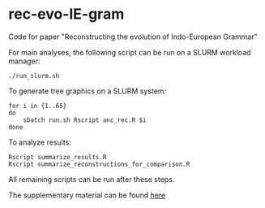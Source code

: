 # rec-evo-IE-gram

Code for paper "Reconstructing the evolution of Indo-European Grammar"

For main analyses, the following script can be run on a SLURM workload manager:

```
./run_slurm.sh
```

To generate tree graphics on a SLURM system:

```
for i in {1..65}
do
    sbatch run.sh Rscript anc_rec.R $i
done
```

To analyze results:

```
Rscript summarize_results.R
Rscript summarize_reconstructions_for_comparison.R
```

All remaining scripts can be run after these steps.

The supplementary material can be found [here](https://raw.githubusercontent.com/chundrac/rec-evo-IE-gram/main/reconstructing_IE_grammar_supplementary.pdf)
